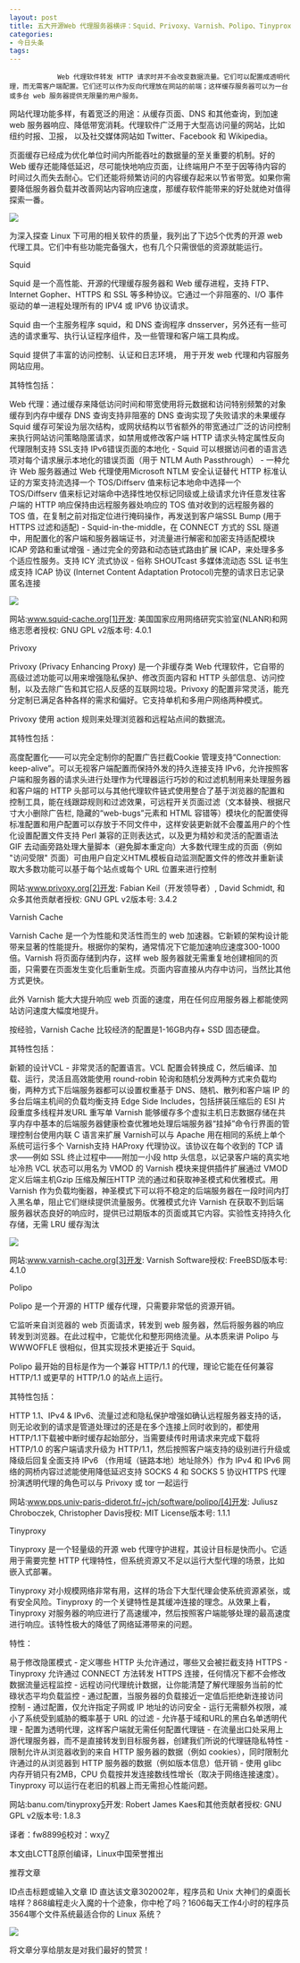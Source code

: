 ```yaml
---
layout: post
title: 五大开源Web 代理服务器横评：Squid、Privoxy、Varnish、Polipo、Tinyproxy
categories:
- 今日头条
tags:
---
```

				Web 代理软件转发 HTTP 请求时并不会改变数据流量。它们可以配置成透明代理，而无需客户端配置。它们还可以作为反向代理放在网站的前端；这样缓存服务器可以为一台或多台 web 服务器提供无限量的用户服务。

网站代理功能多样，有着宽泛的用途：从缓存页面、DNS 和其他查询，到加速 web 服务器响应、降低带宽消耗。代理软件广泛用于大型高访问量的网站，比如纽约时报、卫报， 以及社交媒体网站如 Twitter、Facebook 和 Wikipedia。

页面缓存已经成为优化单位时间内所能吞吐的数据量的至关重要的机制。好的 Web 缓存还能降低延迟，尽可能快地响应页面，让终端用户不至于因等待内容的时间过久而失去耐心。它们还能将频繁访问的内容缓存起来以节省带宽。如果你需要降低服务器负载并改善网站内容响应速度，那缓存软件能带来的好处就绝对值得探索一番。

![](http://p1.pstatp.com/large/40700086290008e4232)

为深入探查 Linux 下可用的相关软件的质量，我列出了下边5个优秀的开源 web 代理工具。它们中有些功能完备强大，也有几个只需很低的资源就能运行。

Squid

Squid 是一个高性能、开源的代理缓存服务器和 Web 缓存进程，支持 FTP、Internet Gopher、HTTPS 和 SSL 等多种协议。它通过一个非阻塞的、I/O 事件驱动的单一进程处理所有的 IPV4 或 IPV6 协议请求。

Squid 由一个主服务程序 squid，和 DNS 查询程序 dnsserver，另外还有一些可选的请求重写、执行认证程序组件，及一些管理和客户端工具构成。

Squid 提供了丰富的访问控制、认证和日志环境， 用于开发 web 代理和内容服务网站应用。

其特性包括：

Web 代理：通过缓存来降低访问时间和带宽使用将元数据和访问特别频繁的对象缓存到内存中缓存 DNS 查询支持非阻塞的 DNS 查询实现了失败请求的未果缓存Squid 缓存可架设为层次结构，或网状结构以节省额外的带宽通过广泛的访问控制来执行网站访问策略隐匿请求，如禁用或修改客户端 HTTP 请求头特定属性反向代理限制支持 SSL支持 IPv6错误页面的本地化 - Squid 可以根据访问者的语言选项对每个请求展示本地化的错误页面（用于 NTLM Auth Passthrough） - 一种允许 Web 服务器通过 Web 代理使用Microsoft NTLM 安全认证替代 HTTP 标准认证的方案支持流选择一个 TOS/Diffserv 值来标记本地命中选择一个 TOS/Diffserv 值来标记对端命中选择性地仅标记同级或上级请求允许任意发往客户端的 HTTP 响应保持由远程服务器处响应的 TOS 值对收到的远程服务器的 TOS 值，在复制之前对指定位进行掩码操作，再发送到客户端SSL Bump (用于 HTTPS 过滤和适配) - Squid-in-the-middle，在 CONNECT 方式的 SSL 隧道中，用配置化的客户端和服务器端证书，对流量进行解密和加密支持适配模块ICAP 旁路和重试增强 - 通过完全的旁路和动态链式路由扩展 ICAP，来处理多多个适应性服务。支持 ICY 流式协议 - 俗称 SHOUTcast 多媒体流动态 SSL 证书生成支持 ICAP 协议 (Internet Content Adaptation Protocol)完整的请求日志记录匿名连接

![](http://p1.pstatp.com/large/40700086294edbaf577)

网站:www.squid-cache.org[1]开发: 美国国家应用网络研究实验室(NLANR)和网络志愿者授权: GNU GPL v2版本号: 4.0.1

Privoxy

Privoxy (Privacy Enhancing Proxy) 是一个非缓存类 Web 代理软件，它自带的高级过滤功能可以用来增强隐私保护、修改页面内容和 HTTP 头部信息、访问控制，以及去除广告和其它招人反感的互联网垃圾。Privoxy 的配置非常灵活，能充分定制已满足各种各样的需求和偏好。它支持单机和多用户网络两种模式。

Privoxy 使用 action 规则来处理浏览器和远程站点间的数据流。

其特性包括：

高度配置化——可以完全定制你的配置广告拦截Cookie 管理支持“Connection: keep-alive”。可以无视客户端配置而保持外发的持久连接支持 IPv6，允许按照客户端和服务器的请求头进行处理作为代理器运行巧妙的和过滤机制用来处理服务器和客户端的 HTTP 头部可以与其他代理软件链式使用整合了基于浏览器的配置和控制工具，能在线跟踪规则和过滤效果，可远程开关页面过滤（文本替换、根据尺寸大小删除广告栏, 隐藏的“web-bugs”元素和 HTML 容错等）模块化的配置使得标准配置和用户配置可以存放于不同文件中，这样安装更新就不会覆盖用户的个性化设置配置文件支持 Perl 兼容的正则表达式，以及更为精妙和灵活的配置语法GIF 去动画旁路处理大量脚本（避免脚本重定向）大多数代理生成的页面（例如 "访问受限" 页面）可由用户自定义HTML模板自动监测配置文件的修改并重新读取大多数功能可以基于每个站点或每个 URL 位置来进行控制

网站:www.privoxy.org[2]开发: Fabian Keil（开发领导者）, David Schmidt, 和众多其他贡献者授权: GNU GPL v2版本号: 3.4.2

Varnish Cache

Varnish Cache 是一个为性能和灵活性而生的 web 加速器。它新颖的架构设计能带来显著的性能提升。根据你的架构，通常情况下它能加速响应速度300-1000倍。Varnish 将页面存储到内存，这样 web 服务器就无需重复地创建相同的页面，只需要在页面发生变化后重新生成。页面内容直接从内存中访问，当然比其他方式更快。

此外 Varnish 能大大提升响应 web 页面的速度，用在任何应用服务器上都能使网站访问速度大幅度地提升。

按经验，Varnish Cache 比较经济的配置是1-16GB内存+ SSD 固态硬盘。

其特性包括：

新颖的设计VCL - 非常灵活的配置语言。VCL 配置会转换成 C，然后编译、加载、运行，灵活且高效能使用 round-robin 轮询和随机分发两种方式来负载均衡，两种方式下后端服务器都可以设置权重基于 DNS、随机、散列和客户端 IP 的多台后端主机间的负载均衡支持 Edge Side Includes，包括拼装压缩后的 ESI 片段重度多线程并发URL 重写单 Varnish 能够缓存多个虚拟主机日志数据存储在共享内存中基本的后端服务器健康检查优雅地处理后端服务器“挂掉”命令行界面的管理控制台使用内联 C 语言来扩展 Varnish可以与 Apache 用在相同的系统上单个系统可运行多个 Varnish支持 HAProxy 代理协议。该协议在每个收到的 TCP 请求——例如 SSL 终止过程中——附加一小段 http 头信息，以记录客户端的真实地址冷热 VCL 状态可以用名为 VMOD 的 Varnish 模块来提供插件扩展通过 VMOD 定义后端主机Gzip 压缩及解压HTTP 流的通过和获取神圣模式和优雅模式。用 Varnish 作为负载均衡器，神圣模式下可以将不稳定的后端服务器在一段时间内打入黑名单，阻止它们继续提供流量服务。优雅模式允许 Varnish 在获取不到后端服务器状态良好的响应时，提供已过期版本的页面或其它内容。实验性支持持久化存储，无需 LRU 缓存淘汰

![](http://p2.pstatp.com/large/3c70009020a3ec2ff34)

网站:www.varnish-cache.org[3]开发: Varnish Software授权: FreeBSD版本号: 4.1.0

Polipo

Polipo 是一个开源的 HTTP 缓存代理，只需要非常低的资源开销。

它监听来自浏览器的 web 页面请求，转发到 web 服务器，然后将服务器的响应转发到浏览器。在此过程中，它能优化和整形网络流量。从本质来讲 Polipo 与 WWWOFFLE 很相似，但其实现技术更接近于 Squid。

Polipo 最开始的目标是作为一个兼容 HTTP/1.1 的代理，理论它能在任何兼容 HTTP/1.1 或更早的 HTTP/1.0 的站点上运行。

其特性包括：

HTTP 1.1、IPv4 & IPv6、流量过滤和隐私保护增强如确认远程服务器支持的话，则无论收到的请求是管道处理过的还是在多个连接上同时收到的，都使用 HTTP/1.1下载被中断时缓存起始部分，当需要续传时用请求来完成下载将 HTTP/1.0 的客户端请求升级为 HTTP/1.1，然后按照客户端支持的级别进行升级或降级后回复全面支持 IPv6 （作用域（链路本地）地址除外）作为 IPv4 和 IPv6 网络的网桥内容过滤能使用降低延迟支持 SOCKS 4 和 SOCKS 5 协议HTTPS 代理扮演透明代理的角色可以与 Privoxy 或 tor 一起运行

网站:www.pps.univ-paris-diderot.fr/~jch/software/polipo/[4]开发: Juliusz Chroboczek, Christopher Davis授权: MIT License版本号: 1.1.1

Tinyproxy

Tinyproxy 是一个轻量级的开源 web 代理守护进程，其设计目标是快而小。它适用于需要完整 HTTP 代理特性，但系统资源又不足以运行大型代理的场景，比如嵌入式部署。

Tinyproxy 对小规模网络非常有用，这样的场合下大型代理会使系统资源紧张，或有安全风险。Tinyproxy 的一个关键特性是其缓冲连接的理念。从效果上看， Tinyproxy 对服务器的响应进行了高速缓冲，然后按照客户端能够处理的最高速度进行响应。该特性极大的降低了网络延滞带来的问题。

特性：

易于修改隐匿模式 - 定义哪些 HTTP 头允许通过，哪些又会被拦截支持 HTTPS - Tinyproxy 允许通过 CONNECT 方法转发 HTTPS 连接，任何情况下都不会修改数据流量远程监控 - 远程访问代理统计数据，让你能清楚了解代理服务当前的忙碌状态平均负载监控 - 通过配置，当服务器的负载接近一定值后拒绝新连接访问控制 - 通过配置，仅允许指定子网或 IP 地址的访问安全 - 运行无需额外权限，减小了系统受到威胁的概率基于 URL 的过滤 - 允许基于域和URL的黑白名单透明代理 - 配置为透明代理，这样客户端就无需任何配置代理链 - 在流量出口处采用上游代理服务器，而不是直接转发到目标服务器，创建我们所说的代理链隐私特性 - 限制允许从浏览器收到的来自 HTTP 服务器的数据（例如 cookies），同时限制允许通过的从浏览器到 HTTP 服务器的数据（例如版本信息）低开销 - 使用 glibc 内存开销只有2MB，CPU 负载按并发连接数线性增长（取决于网络连接速度）。 Tinyproxy 可以运行在老旧的机器上而无需担心性能问题。

网站:banu.com/tinyproxy[5]开发: Robert James Kaes和其他贡献者授权: GNU GPL v2版本号: 1.8.3

译者：fw8899[6]校对：wxy[7]

本文由LCTT[8]原创编译，Linux中国荣誉推出

[1]: http://www.squid-cache.org/

[2]: http://www.privoxy.org/

[3]: https://www.varnish-cache.org/

[4]: http://www.pps.univ-paris-diderot.fr/%7Ejch/software/polipo/

[5]: https://banu.com/tinyproxy/

[6]: https://github.com/fw8899

[7]: https://github.com/wxy

[8]: https://github.com/LCTT/TranslateProject

推荐文章

ID点击标题或输入文章 ID 直达该文章302002年，程序员和 Unix 大神们的桌面长啥样？868编程走火入魔的十个迹象，你中枪了吗？1606每天工作4小时的程序员3564哪个文件系统最适合你的 Linux 系统？

![](http://p3.pstatp.com/large/3ec0008aaaf16e2276b)

将文章分享给朋友是对我们最好的赞赏！